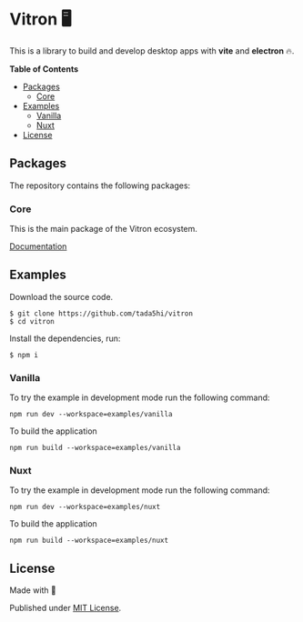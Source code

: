 # Vitron ️🖥️

This is a library to build and develop desktop apps with **vite** and **electron** 🔥.

**Table of Contents**

- [Packages](#packages)
  - [Core](#core)
- [Examples](#examples)
  - [Vanilla](#vanilla)
  - [Nuxt](#nuxt)
- [License](#license)
  
## Packages

The repository contains the following packages:

### Core

This is the main package of the Vitron ecosystem.

[Documentation](./packages/vitron/README.md)

## Examples

Download the source code.

```shell
$ git clone https://github.com/tada5hi/vitron
$ cd vitron
```

Install the dependencies, run:

```shell
$ npm i
```

### Vanilla
To try the example in development mode run the following command:
```shell
npm run dev --workspace=examples/vanilla
```
To build the application
```shell
npm run build --workspace=examples/vanilla
```

### Nuxt
To try the example in development mode run the following command:
```shell
npm run dev --workspace=examples/nuxt
```
To build the application
```shell
npm run build --workspace=examples/nuxt
```

## License

Made with 💚

Published under [MIT License](./LICENSE).
